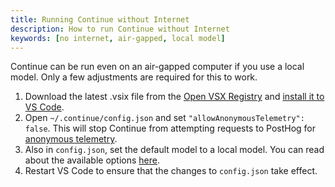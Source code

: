 ```yaml
---
title: Running Continue without Internet
description: How to run Continue without Internet
keywords: [no internet, air-gapped, local model]
---
```


Continue can be run even on an air-gapped computer if you use a local model. Only a few adjustments are required for this to work.

1. Download the latest .vsix file from the [Open VSX Registry](https://open-vsx.org/extension/Continue/continue) and [install it to VS Code](https://code.visualstudio.com/docs/editor/extension-marketplace#_install-from-a-vsix).
2. Open `~/.continue/config.json` and set `"allowAnonymousTelemetry": false`. This will stop Continue from attempting requests to PostHog for [anonymous telemetry](../telemetry.md).
3. Also in `config.json`, set the default model to a local model. You can read about the available options [here](../setup/select-model.md).
4. Restart VS Code to ensure that the changes to `config.json` take effect.
